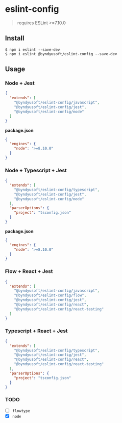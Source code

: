 # eslint-config

> requires ESLint >=7.10.0

## Install

```shell script
$ npm i eslint --save-dev
$ npm i eslint @byndyusoft/eslint-config --save-dev
```


## Usage

### Node + Jest

```json
{
  "extends": [
    "@byndyusoft/eslint-config/javascript",
    "@byndyusoft/eslint-config/jest",
    "@byndyusoft/eslint-config/node"
  ]
}
```

**package.json**

```json
{
  "engines": {
    "node": ">=8.10.0"
  }
}
```

### Node + Typescript + Jest

```json
{
  "extends": [
    "@byndyusoft/eslint-config/typescript",
    "@byndyusoft/eslint-config/jest",
    "@byndyusoft/eslint-config/node"
  ],
  "parserOptions": {
    "project": "tsconfig.json"
  }
}
```

**package.json**

```json
{
  "engines": {
    "node": ">=8.10.0"
  }
}
```

### Flow + React + Jest

```json
{
  "extends": [
    "@byndyusoft/eslint-config/javascript",
    "@byndyusoft/eslint-config/flow",
    "@byndyusoft/eslint-config/jest",
    "@byndyusoft/eslint-config/react",
    "@byndyusoft/eslint-config/react-testing"
  ]
}
```

### Typescript + React + Jest

```json
{
  "extends": [
    "@byndyusoft/eslint-config/typescript",
    "@byndyusoft/eslint-config/jest",
    "@byndyusoft/eslint-config/react",
    "@byndyusoft/eslint-config/react-testing"
  ],
  "parserOptions": {
    "project": "tsconfig.json"
  }
}
```

### TODO

- [ ] `flowtype`
- [X] `node`
